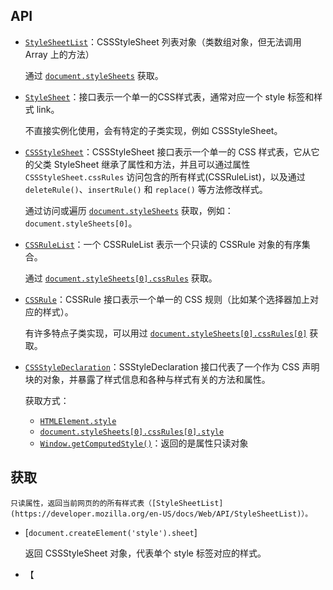     
## API

- [`StyleSheetList`](https://developer.mozilla.org/en-US/docs/Web/API/StyleSheetList)：CSSStyleSheet 列表对象（类数组对象，但无法调用 Array 上的方法）

    通过 [`document.styleSheets`](https://developer.mozilla.org/en-US/docs/Web/API/Document/styleSheets) 获取。

- [`StyleSheet`](https://developer.mozilla.org/en-US/docs/Web/API/StyleSheet)：接口表示一个单一的CSS样式表，通常对应一个 style 标签和样式 link。

    不直接实例化使用，会有特定的子类实现，例如 CSSStyleSheet。

- [`CSSStyleSheet`](https://developer.mozilla.org/en-US/docs/Web/API/CSSStyleSheet)：CSSStyleSheet 接口表示一个单一的 CSS 样式表，它从它的父类 StyleSheet 继承了属性和方法，并且可以通过属性 `CSSStyleSheet.cssRules` 访问包含的所有样式(CSSRuleList)，以及通过 `deleteRule()`、`insertRule()` 和 `replace()` 等方法修改样式。

    通过访问或遍历 [`document.styleSheets`](https://developer.mozilla.org/en-US/docs/Web/API/Document/styleSheets) 获取，例如：`document.styleSheets[0]`。

- [`CSSRuleList`](https://developer.mozilla.org/en-US/docs/Web/API/CSSRuleList)：一个 CSSRuleList 表示一个只读的 CSSRule 对象的有序集合。

    通过 [`document.styleSheets[0].cssRules`](https://developer.mozilla.org/en-US/docs/Web/API/CSSStyleSheet/cssRules) 获取。

- [`CSSRule`](https://developer.mozilla.org/en-US/docs/Web/API/CSSRule)：CSSRule 接口表示一个单一的 CSS 规则（比如某个选择器加上对应的样式）。

    有许多特点子类实现，可以用过 [`document.styleSheets[0].cssRules[0]`](https://developer.mozilla.org/en-US/docs/Web/API/CSSStyleSheet/cssRules) 获取。

- [`CSSStyleDeclaration`](https://developer.mozilla.org/en-US/docs/Web/API/CSSStyleDeclaration)：SSStyleDeclaration 接口代表了一个作为 CSS 声明块的对象，并暴露了样式信息和各种与样式有关的方法和属性。

    获取方式：

    - [`HTMLElement.style`](https://developer.mozilla.org/en-US/docs/Web/API/HTMLElement/style)
    - [`document.styleSheets[0].cssRules[0].style`](https://developer.mozilla.org/en-US/docs/Web/API/CSSStyleRule/style)
    - [`Window.getComputedStyle()`](https://developer.mozilla.org/en-US/docs/Web/API/CSSStyleDeclaration)：返回的是属性只读对象

## 获取



    只读属性，返回当前网页的的所有样式表（[StyleSheetList](https://developer.mozilla.org/en-US/docs/Web/API/StyleSheetList)）。

- [`document.createElement('style').sheet`]

    返回 CSSStyleSheet 对象，代表单个 style 标签对应的样式。

- 【
